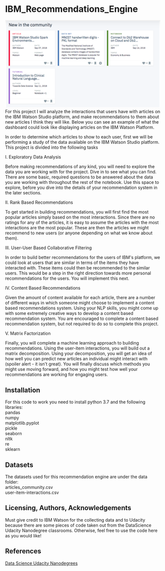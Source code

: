 # IBM_Recommendations_Engine 

![Alt text](./ibm_watson_rec.png?raw=true "IBM Watson Platform")
For this project I will analyze the interactions that users have with articles on the IBM Watson Studio platform, and make recommendations to them about new articles I think they will like. Below you can see an example of what the dashboard could look like displaying articles on the IBM Watson Platform.

In order to determine which articles to show to each user, first we will be performing a study of the data available on the IBM Watson Studio platform.
This project is divided into the following tasks

I. Exploratory Data Analysis

Before making recommendations of any kind, you will need to explore the data you are working with for the project. Dive in to see what you can find. There are some basic, required questions to be answered about the data you are working with throughout the rest of the notebook. Use this space to explore, before you dive into the details of your recommendation system in the later sections.

II. Rank Based Recommendations

To get started in building recommendations, you will first find the most popular articles simply based on the most interactions. Since there are no ratings for any of the articles, it is easy to assume the articles with the most interactions are the most popular. These are then the articles we might recommend to new users (or anyone depending on what we know about them).

III. User-User Based Collaborative Filtering

In order to build better recommendations for the users of IBM's platform, we could look at users that are similar in terms of the items they have interacted with. These items could then be recommended to the similar users. This would be a step in the right direction towards more personal recommendations for the users. You will implement this next.

IV. Content Based Recommendations 

Given the amount of content available for each article, there are a number of different ways in which someone might choose to implement a content based recommendations system. Using your NLP skills, you might come up with some extremely creative ways to develop a content based recommendation system. You are encouraged to complete a content based recommendation system, but not required to do so to complete this project.

V. Matrix Factorization

Finally, you will complete a machine learning approach to building recommendations. Using the user-item interactions, you will build out a matrix decomposition. Using your decomposition, you will get an idea of how well you can predict new articles an individual might interact with (spoiler alert - it isn't great). You will finally discuss which methods you might use moving forward, and how you might test how well your recommendations are working for engaging users.

## Installation<a name="installation"></a>
For this code to work you need to install python 3.7 and the following libraries: 
<br>pandas
<br>numpy
<br>matplotlib.pyplot 
<br>pickle
<br>seaborn
<br>nltk
<br>re
<br>sklearn

## Datasets<a name="datasets"></a>
The datasets used for this recommendation engine are under the data folder:
<br>articles_community.csv
<br>user-item-interactions.csv

## Licensing, Authors, Acknowledgements<a name="licensing"></a>

Must give credit to IBM Watson for the collecting data and to Udacity because there are some pieces of code taken out from the DataScience Udacity Nanodegree classrooms. 
Otherwise, feel free to use the code here as you would like! 

## References <a name="references"></a>
 [Data Science Udacity Nanodegrees](https://www.udacity.com/school-of-data-science) <br>
